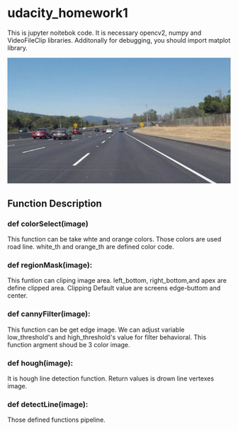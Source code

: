 # udacity_homework1

This is jupyter noitebok code. It is necessary opencv2, numpy and VideoFileClip libraries. Additonally for debugging, you should import matplot library.

![Alt text](/test.jpg)

## Function Description
### def colorSelect(image)  
This function can be take whte and orange colors. Those colors are used road line. white_th and orange_th are defined color code.

### def regionMask(image):  
This funtion can cliping image area. left_bottom, right_bottom,and apex are define clipped area.
Clipping Default value are screens edge-buttom and center.

### def cannyFilter(image):  
This function can be get edge image. We can adjust variable low_threshold's and  high_threshold's  value for filter behavioral.
This function argment shoud be 3 color image.

### def hough(image):  
It is hough line detection function. Return values is drown line vertexes image. 


### def detectLine(image):  
Those defined functions pipeline.





